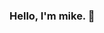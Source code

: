### Hello, I'm mike. 👋

<!--
**mikewuu/mikewuu** is a ✨ _special_ ✨ repository because its `README.md` (this file) appears on your GitHub profile.

Here are some ideas to get you started:

- I use too many (parenthesis) when I talk.
- 🔭 I’m currently working on ...
- 🌱 I’m currently learning ...
- 👯 I’m looking to collaborate on ...
- 🤔 I’m looking for help with ...
- 💬 Ask me about ...
- 📫 How to reach me: ...
- 😄 Pronouns: ...
- ⚡ Fun fact: ...
-->
